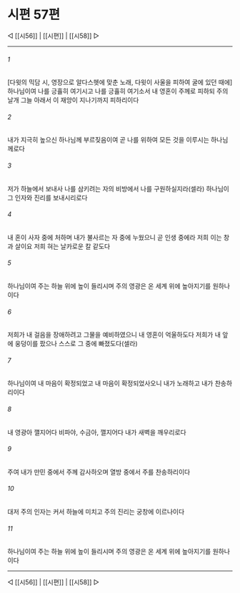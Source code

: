 # 시편 57편

◁ [[시56]] | [[시편]] | [[시58]] ▷
***

###### 1
[다윗의 믹담 시, 영장으로 알다스헷에 맞춘 노래, 다윗이 사울을 피하여 굴에 있던 때에] 하나님이여 나를 긍휼히 여기시고 나를 긍휼히 여기소서 내 영혼이 주께로 피하되 주의 날개 그늘 아래서 이 재앙이 지나기까지 피하리이다
###### 2
내가 지극히 높으신 하나님께 부르짖음이여 곧 나를 위하여 모든 것을 이루시는 하나님께로다

###### 3
저가 하늘에서 보내사 나를 삼키려는 자의 비방에서 나를 구원하실지라(셀라) 하나님이 그 인자와 진리를 보내시리로다

###### 4
내 혼이 사자 중에 처하며 내가 불사르는 자 중에 누웠으니 곧 인생 중에라 저희 이는 창과 살이요 저희 혀는 날카로운 칼 같도다

###### 5
하나님이여 주는 하늘 위에 높이 들리시며 주의 영광은 온 세계 위에 높아지기를 원하나이다

###### 6
저희가 내 걸음을 장애하려고 그물을 예비하였으니 내 영혼이 억울하도다 저희가 내 앞에 웅덩이를 팠으나 스스로 그 중에 빠졌도다(셀라)

###### 7
하나님이여 내 마음이 확정되었고 내 마음이 확정되었사오니 내가 노래하고 내가 찬송하리이다

###### 8
내 영광아 깰지어다 비파야, 수금아, 깰지어다 내가 새벽을 깨우리로다

###### 9
주여 내가 만민 중에서 주께 감사하오며 열방 중에서 주를 찬송하리이다

###### 10
대저 주의 인자는 커서 하늘에 미치고 주의 진리는 궁창에 이르나이다

###### 11
하나님이여 주는 하늘 위에 높이 들리시며 주의 영광은 온 세계 위에 높아지기를 원하나이다


***
◁ [[시56]] | [[시편]] | [[시58]] ▷